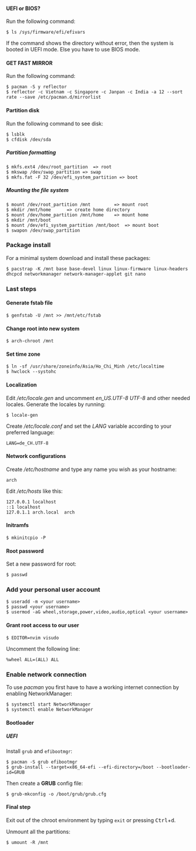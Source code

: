 #### UEFI or BIOS?

Run the following command:

```
$ ls /sys/firmware/efi/efivars
```

If the command shows the directory without error, then the system is booted in UEFI mode. Else you have to use BIOS mode.

#### GET FAST MIRROR 

Run the following command:

```
$ pacman -S y reflector
$ reflector -c Vietnam -c Singapore -c Janpan -c India -a 12 --sort rate --save /etc/pacman.d/mirrorlist
```

#### Partition disk

Run the following command to see disk:

```
$ lsblk
$ cfdisk /dev/sda
```

##### Partition formatting

```
$ mkfs.ext4 /dev/root_partition  => root
$ mkswap /dev/swap_partition => swap
$ mkfs.fat -F 32 /dev/efi_system_partition => boot
```

##### Mounting the file system

```
$ mount /dev/root_partition /mnt         => mount root
$ mkdir /mnt/home      => create home directory
$ mount /dev/home_partition /mnt/home    => mount home
$ mkdir /mnt/boot
$ mount /dev/efi_system_partition /mnt/boot  => mount boot
$ swapon /dev/swap_partition
```

### Package install

For a minimal system download and install these packages:

```
$ pacstrap -K /mnt base base-devel linux linux-firmware linux-headers dhcpcd networkmanager network-manager-applet git nano
```

### Last steps

#### Generate fstab file

```
$ genfstab -U /mnt >> /mnt/etc/fstab
```

#### Change root into new system

```
$ arch-chroot /mnt
```

#### Set time zone

```
$ ln -sf /usr/share/zoneinfo/Asia/Ho_Chi_Minh /etc/localtime
$ hwclock --systohc
```

#### Localization

Edit _/etc/locale.gen_ and uncomment _en_US.UTF-8 UTF-8_ and other needed locales. Generate the locales by running:

```
$ locale-gen
```

Create _/etc/locale.conf_ and set the _LANG_ variable according to your preferred language:

```
LANG=de_CH.UTF-8
```

#### Network configurations

Create _/etc/hostname_ and type any name you wish as your hostname:

```
arch
```

Edit _/etc/hosts_ like this:

```
127.0.0.1 localhost
::1 localhost
127.0.1.1 arch.local  arch
```

#### Initramfs

```
$ mkinitcpio -P
```

#### Root password

Set a new password for root:

```
$ passwd
```

### Add your personal user account

```
$ useradd -m <your username>
$ passwd <your username>
$ usermod -aG wheel,storage,power,video,audio,optical <your username>
```

#### Grant root access to our user

```
$ EDITOR=nvim visudo
```

Uncomment the following line:

```
%wheel ALL=(ALL) ALL
```

### Enable network connection

To use _pacman_ you first have to have a working internet connection by enabling NetworkManager:

```
$ systemctl start NetworkManager
$ systemctl enable NetworkManager
```

#### Bootloader

##### UEFI

Install `grub` and `efibootmgr`:

```
$ pacman -S grub efibootmgr
$ grub-install --target=x86_64-efi --efi-directory=/boot --bootloader-id=GRUB
```

Then create a **GRUB** config file:

```
$ grub-mkconfig -o /boot/grub/grub.cfg
```

#### Final step

Exit out of the chroot environment by typing `exit` or pressing <kbd>Ctrl</kbd>+<kbd>d</kbd>.

Unmount all the partitions:

```
$ umount -R /mnt
```



